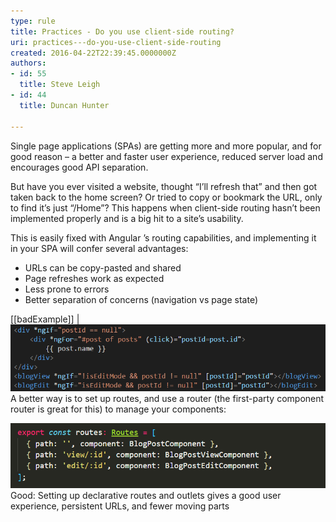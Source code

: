 ```yaml
---
type: rule
title: Practices - Do you use client-side routing?
uri: practices---do-you-use-client-side-routing
created: 2016-04-22T22:39:45.0000000Z
authors:
- id: 55
  title: Steve Leigh
- id: 44
  title: Duncan Hunter

---
```


Single page applications (SPAs) are getting more and more popular, and for good reason – a better and faster user experience, reduced server load and encourages good API separation.

But have you ever visited a website, thought “I’ll refresh that” and then got taken back to the home screen? Or tried to copy or bookmark the URL, only to find it’s just “/Home”? This happens when client-side routing hasn’t been implemented properly and is a big hit to a site’s usability.
 
This is easily fixed with Angular ’s routing capabilities, and implementing it in your SPA will confer several advantages:

- URLs can be copy-pasted and shared
- Page refreshes work as expected
- Less prone to errors
- Better separation of concerns (navigation vs page state)

 
[[badExample]]
| ![The blog post component is choosing components based on the state of the component](client-side-bad.png)
A better way is to set up routes, and use a router (the first-party component router is great for this) to manage your components:
 
![](client-side-good.png) 
Good: Setting up declarative routes and outlets gives a good user experience, persistent URLs, and fewer moving parts
